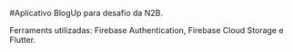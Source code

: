#Aplicativo BlogUp para desafio da N2B.

Ferraments utilizadas: Firebase Authentication, Firebase Cloud Storage e Flutter.